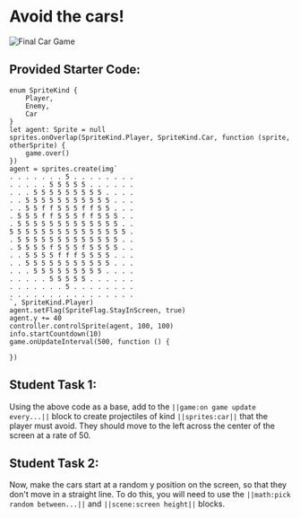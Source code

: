 # Avoid the cars!

![Final Car Game](/static/courses/csintro1/review/final-car-avoid.gif)

## Provided Starter Code:

```blocks
enum SpriteKind {
    Player,
    Enemy,
    Car
}
let agent: Sprite = null
sprites.onOverlap(SpriteKind.Player, SpriteKind.Car, function (sprite, otherSprite) {
    game.over()
})
agent = sprites.create(img`
. . . . . . . 5 . . . . . . . . 
. . . . . 5 5 5 5 5 . . . . . . 
. . . 5 5 5 5 5 5 5 5 5 . . . . 
. . 5 5 5 5 5 5 5 5 5 5 5 . . . 
. . 5 5 f f 5 5 5 f f 5 5 . . . 
. 5 5 5 f f 5 5 5 f f 5 5 5 . . 
. 5 5 5 5 5 5 5 5 5 5 5 5 5 . . 
5 5 5 5 5 5 5 5 5 5 5 5 5 5 5 . 
. 5 5 5 5 5 5 5 5 5 5 5 5 5 . . 
. 5 5 5 5 f 5 5 5 f 5 5 5 5 . . 
. . 5 5 5 5 f f f 5 5 5 5 . . . 
. . 5 5 5 5 5 5 5 5 5 5 5 . . . 
. . . 5 5 5 5 5 5 5 5 5 . . . . 
. . . . . 5 5 5 5 5 . . . . . . 
. . . . . . . 5 . . . . . . . . 
. . . . . . . . . . . . . . . . 
`, SpriteKind.Player)
agent.setFlag(SpriteFlag.StayInScreen, true)
agent.y += 40
controller.controlSprite(agent, 100, 100)
info.startCountdown(10)
game.onUpdateInterval(500, function () {

})
```

## Student Task 1:

Using the above code as a base, add to the ``||game:on game update every...||`` block to create projectiles of kind ``||sprites:car||`` that the player must avoid. They should move to the left across the center of the screen at a rate of 50. 

## Student Task 2:

Now, make the cars start at a random y position on the screen, so that they don't move in a straight line. To do this, you will need to use the ``||math:pick random between...||`` and ``||scene:screen height||`` blocks.
